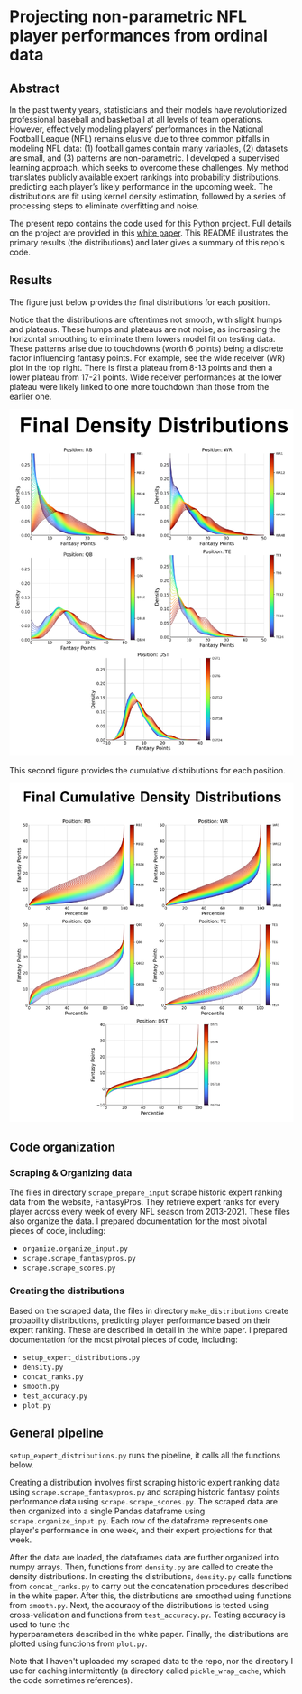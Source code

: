 # Projecting non-parametric NFL player performances from ordinal data

## Abstract

In the past twenty years, statisticians and their models have revolutionized 
professional baseball and basketball at all levels of team operations. 
However, effectively modeling players’ performances in the National Football 
League (NFL) remains elusive due to three common pitfalls in modeling NFL data: 
(1) football games contain many variables, (2) datasets are small, and (3) 
patterns are non-parametric. I developed a supervised learning approach, 
which seeks to overcome these challenges. My method translates publicly 
available expert rankings into probability distributions, predicting each 
player’s likely performance in the upcoming week. The distributions are fit 
using kernel density estimation, followed by a series of processing steps to 
eliminate overfitting and noise. 

The present repo contains the code used for this Python project. Full details on
the project are provided in this 
[white paper](https://drive.google.com/file/d/1ml9dRE8Aqx3htos0nMnKif_fHV3WQo2P/view?usp=share_link). 
This README illustrates the primary results (the distributions) and later gives a summary of this repo's code.

## Results

The figure just below provides the final distributions for each position.

Notice that the distributions are oftentimes not smooth, with slight humps and 
plateaus. These humps and plateaus are not noise, as increasing the horizontal 
smoothing to eliminate them lowers model fit on testing data. 
These patterns arise due to touchdowns (worth 6 points) being a discrete factor 
influencing fantasy points. For example, see the wide receiver (WR) plot in the 
top right. There is first a plateau from 8-13 points and then a lower plateau 
from 17-21 points. Wide receiver performances at the lower plateau were likely 
linked to one more touchdown than those from the earlier one. 

<img src='distribution_images/final_density_distribution.png' width=800>

This second figure provides the cumulative distributions for each position.

<img src='distribution_images/final_cumulative_density_distribution.png' width=800>

## Code organization
### Scraping & Organizing data

The files in directory `scrape_prepare_input` scrape historic expert ranking data from the website, FantasyPros.
They retrieve expert ranks for every player across every week of every NFL season from 2013-2021.
These files also organize the data.
I prepared documentation for the most pivotal pieces of code, including: 
* `organize.organize_input.py`
* `scrape.scrape_fantasypros.py`
* `scrape.scrape_scores.py`

### Creating the distributions
Based on the scraped data, the files in directory `make_distributions` create probability distributions, 
predicting player performance based on their expert ranking. These are described in detail in the white paper. 
I prepared documentation for the most pivotal pieces of code, including: 
* `setup_expert_distributions.py`
* `density.py`
* `concat_ranks.py`
* `smooth.py`
* `test_accuracy.py`
* `plot.py`

## General pipeline

`setup_expert_distributions.py` runs the pipeline, it calls all the functions below.

Creating a distribution involves first scraping historic expert ranking data 
using `scrape.scrape_fantasypros.py` and scraping historic fantasy points 
performance data using `scrape.scrape_scores.py`. The scraped data are then 
organized into a single Pandas dataframe using `scrape.organize_input.py`. Each
row of the dataframe represents one player's performance in one week, and their
expert projections for that week.

After the data are loaded, the dataframes data are further organized into numpy arrays. 
Then, functions from `density.py` are called to create the density distributions.
In creating the distributions, `density.py` calls functions from `concat_ranks.py` 
to carry out the concatenation procedures described in the white paper. 
After this, the distributions are smoothed using functions from `smooth.py`. 
Next, the accuracy of the distributions is tested using cross-validation and 
functions from `test_accuracy.py`. Testing accuracy is used to tune the  
hyperparameters described in the white paper. Finally, the distributions are
plotted using functions from `plot.py`.

Note that I haven't uploaded my scraped data to the repo, nor the directory I 
use for caching intermittently (a directory called `pickle_wrap_cache`, 
which the code sometimes references).